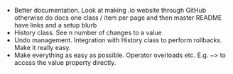 - Better documentation. Look at making .io website through GitHub otherwise do docs one class / item per page and then master README have links and a setup blurb
- History class. See n number of changes to a value
- Undo management. Integration with History class to perform rollbacks. Make it really easy.
- Make everything as easy as possible. Operator overloads etc. E.g. ~> to access the value property directly.
